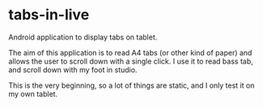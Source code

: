 tabs-in-live
============

Android application to display tabs on tablet.

The aim of this application is to read A4 tabs (or other kind of paper) and allows the user to scroll down with a single click.
I use it to read bass tab, and scroll down with my foot in studio.

This is the very beginning, so a lot of things are static, and I only test it on my own tablet.